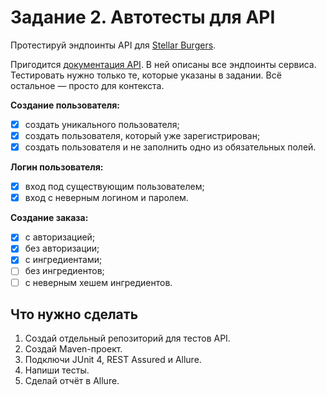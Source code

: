 # Задание 2. Автотесты для API
Протестируй эндпоинты API для [Stellar Burgers](https://stellarburgers.nomoreparties.site/).

Пригодится [документация API](https://code.s3.yandex.net/qa-automation-engineer/java/cheatsheets/paid-track/diplom/api-documentation.pdf). В ней описаны все эндпоинты сервиса. Тестировать нужно только те, которые указаны в задании. Всё остальное — просто для контекста.

**Создание пользователя:**
-[x] создать уникального пользователя;
-[x] создать пользователя, который уже зарегистрирован;
-[x] создать пользователя и не заполнить одно из обязательных полей.

**Логин пользователя:**
-[x] вход под существующим пользователем;
-[x] вход с неверным логином и паролем.

**Создание заказа:**
-[x] с авторизацией;
-[x] без авторизации;
-[x] с ингредиентами;
-[ ] без ингредиентов;
-[ ] с неверным хешем ингредиентов.

## Что нужно сделать
1. Создай отдельный репозиторий для тестов API.
2. Создай Maven-проект.
3. Подключи JUnit 4, REST Assured и Allure.
4. Напиши тесты.
5. Сделай отчёт в Allure.
